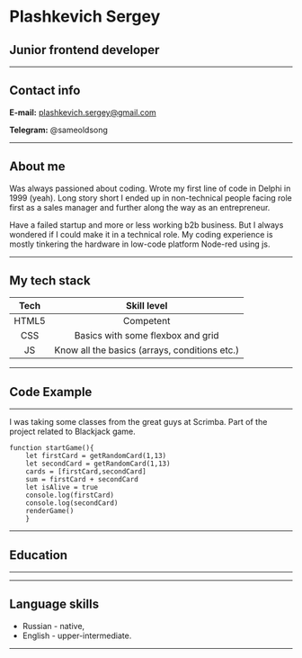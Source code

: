 # Plashkevich Sergey
## Junior frontend developer
***
## Contact info
**E-mail:** plashkevich.sergey@gmail.com


**Telegram:** @sameoldsong
***
## About me
Was always passioned about coding. Wrote my first line of code in Delphi in 1999 (yeah). Long story short I ended up in non-technical people facing role first as a sales manager and further along the way as an entrepreneur.

Have a failed startup and more or less working b2b business. But I always wondered if I could make it in a technical role. My coding experience is mostly tinkering the hardware in low-code platform Node-red using js. 
***
## My tech stack
|    Tech     | Skill level |
|:-----------:|:------------------------------------:|
|HTML5      |   Competent |
|CSS        |   Basics with some flexbox and grid |
|JS         |   Know all the basics (arrays, conditions etc.) |
***
## Code Example
***
I was taking some classes from the great guys at Scrimba. Part of the project related to Blackjack game.
```
function startGame(){
    let firstCard = getRandomCard(1,13)
    let secondCard = getRandomCard(1,13)
    cards = [firstCard,secondCard]
    sum = firstCard + secondCard
    let isAlive = true
    console.log(firstCard)
    console.log(secondCard)
    renderGame()
    }
```
***
## Education
***
***
## Language skills
* Russian - native,
* English - upper-intermediate.
***
